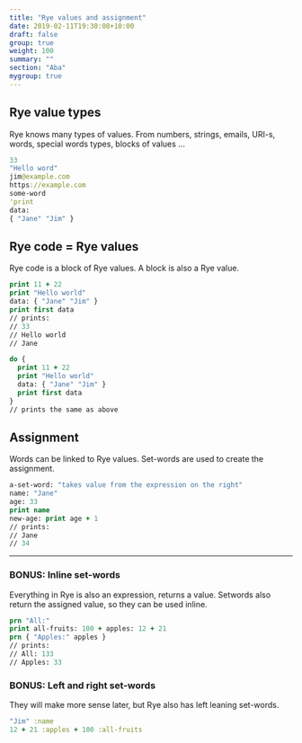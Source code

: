 ```yaml
---
title: "Rye values and assignment"
date: 2019-02-11T19:30:08+10:00
draft: false
group: true
weight: 100
summary: ""
section: "Aba"
mygroup: true
---
```


## Rye value types

Rye knows many types of values. From numbers, strings, emails, URI-s, words, special words types, blocks of values ...

```clojure
33
"Hello word"
jim@example.com
https://example.com
some-word
'print
data:
{ "Jane" "Jim" }
```

## Rye code = Rye values

Rye code is a block of Rye values. A block is also a Rye value.

```clojure
print 11 + 22
print "Hello world"
data: { "Jane" "Jim" }
print first data
// prints:
// 33
// Hello world
// Jane
```

```clojure
do {
  print 11 + 22
  print "Hello world"
  data: { "Jane" "Jim" }
  print first data
}
// prints the same as above
```
## Assignment

Words can be linked to Rye values. Set-words are used to create the assignment.

```clojure
a-set-word: "takes value from the expression on the right"
name: "Jane"
age: 33
print name
new-age: print age + 1
// prints:
// Jane
// 34
```

----

### BONUS: Inline set-words

Everything in Rye is also an expression, returns a value. Setwords also return the assigned value, so they can be used inline.

```clojure
prn "All:"
print all-fruits: 100 + apples: 12 + 21
prn { "Apples:" apples }
// prints:
// All: 133
// Apples: 33
```


### BONUS: Left and right set-words

They will make more sense later, but Rye also has left leaning set-words.

```clojure
"Jim" :name
12 + 21 :apples + 100 :all-fruits
```
